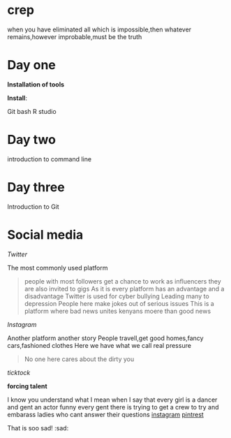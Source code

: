 # crep
when you have eliminated all which is impossible,then whatever remains,however improbable,must be the truth

# Day one
**Installation of tools**


**Install**:

Git bash
R studio


# Day two
introduction to command line

# Day three
Introduction to Git


# Social media
*Twitter*


The most commonly used platform 
>people with most followers get a chance to work as influencers
they are also invited to gigs
As it is every platform has an advantage and a disadvantage
Twitter is used for cyber bullying
Leading many to depression
People here make jokes out of serious issues
This is a platform where bad news unites kenyans moere than good news

*Instagram*


Another platform another story
People travell,get good homes,fancy cars,fashioned clothes
Here we have what we call real pressure
>No one here cares about the dirty you

*ticktock*


**forcing talent**


I know you understand what I mean when I say that
every girl is a dancer and gent an actor
funny every gent there is trying to get a crew to try and embarass ladies who cant answer their questions
[instagram](https://www.instagram.com)
[pintrest](https://www.pintrest.com)

That is soo sad! :sad:
